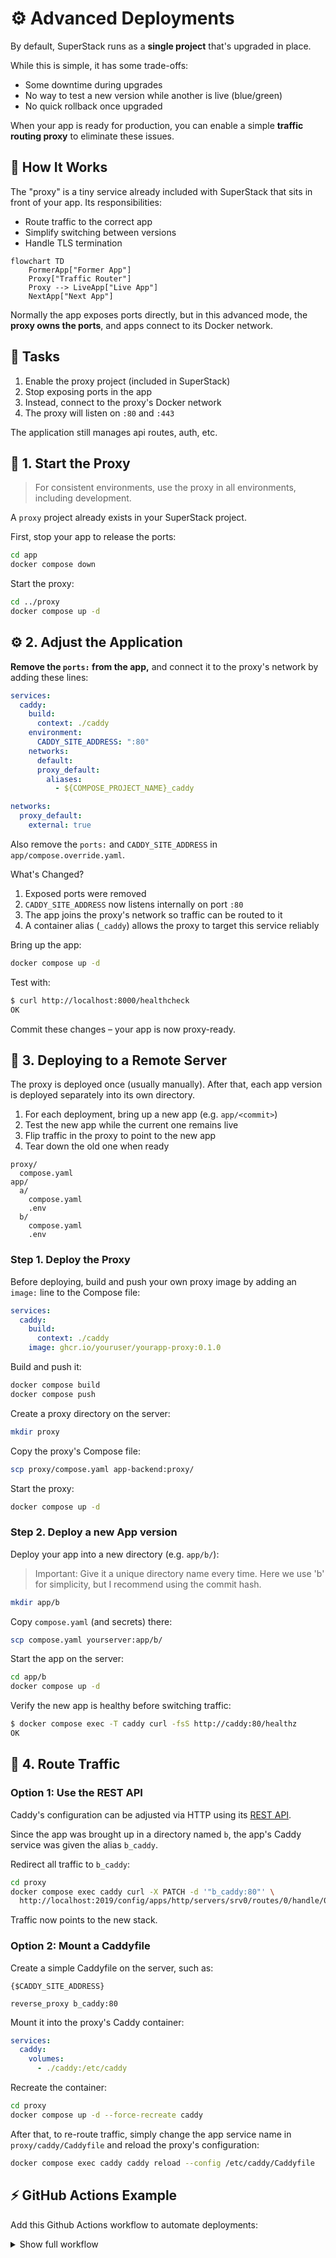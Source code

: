 # ⚙️ Advanced Deployments

By default, SuperStack runs as a **single project** that's upgraded in place.

While this is simple, it has some trade-offs:

- Some downtime during upgrades
- No way to test a new version while another is live (blue/green)
- No quick rollback once upgraded

When your app is ready for production, you can enable a simple **traffic
routing proxy** to eliminate these issues.

## 🧭 How It Works

The "proxy" is a tiny service already included with SuperStack that sits in
front of your app. Its responsibilities:

- Route traffic to the correct app
- Simplify switching between versions
- Handle TLS termination

```mermaid
flowchart TD
    FormerApp["Former App"]
    Proxy["Traffic Router"]
    Proxy --> LiveApp["Live App"]
    NextApp["Next App"]
```

Normally the app exposes ports directly, but in this advanced mode, the **proxy
owns the ports**, and apps connect to its Docker network.

## 🔄 Tasks

1. Enable the proxy project (included in SuperStack)
1. Stop exposing ports in the app
1. Instead, connect to the proxy's Docker network
1. The proxy will listen on `:80` and `:443`

The application still manages api routes, auth, etc.

## 🧱 1. Start the Proxy

> For consistent environments, use the proxy in all environments, including
> development.

A `proxy` project already exists in your SuperStack project.

First, stop your app to release the ports:

```sh
cd app
docker compose down
```

Start the proxy:

```sh
cd ../proxy
docker compose up -d
```

## ⚙️ 2. Adjust the Application

**Remove the `ports:` from the app,** and connect it to the proxy's network by
adding these lines:

```yaml title="app/compose.yaml" hl_lines="5-15"
services:
  caddy:
    build:
      context: ./caddy
    environment:
      CADDY_SITE_ADDRESS: ":80"
    networks:
      default:
      proxy_default:
        aliases:
          - ${COMPOSE_PROJECT_NAME}_caddy

networks:
  proxy_default:
    external: true
```

Also remove the `ports:` and `CADDY_SITE_ADDRESS` in
`app/compose.override.yaml`.

What's Changed?

1. Exposed ports were removed
1. `CADDY_SITE_ADDRESS` now listens internally on port `:80`
1. The app joins the proxy's network so traffic can be routed to it
1. A container alias (`_caddy`) allows the proxy to target this service
   reliably

Bring up the app:

```sh
docker compose up -d
```

Test with:

```sh
$ curl http://localhost:8000/healthcheck
OK
```

Commit these changes – your app is now proxy-ready.

## 🚀 3. Deploying to a Remote Server

The proxy is deployed once (usually manually). After that, each app version is
deployed separately into its own directory.

1. For each deployment, bring up a new app (e.g. `app/<commit>`)
1. Test the new app while the current one remains live
1. Flip traffic in the proxy to point to the new app
1. Tear down the old one when ready

```
proxy/
  compose.yaml
app/
  a/
    compose.yaml
    .env
  b/
    compose.yaml
    .env
```

### Step 1. Deploy the Proxy

Before deploying, build and push your own proxy image by adding an `image:`
line to the Compose file:

```yaml title="proxy/compose.yaml" hl_lines="5"
services:
  caddy:
    build:
      context: ./caddy
    image: ghcr.io/youruser/yourapp-proxy:0.1.0
```

Build and push it:

```sh
docker compose build
docker compose push
```

Create a proxy directory on the server:

```sh
mkdir proxy
```

Copy the proxy's Compose file:

```sh
scp proxy/compose.yaml app-backend:proxy/
```

Start the proxy:

```sh
docker compose up -d
```

### Step 2. Deploy a new App version

Deploy your app into a new directory (e.g. `app/b/`):

> Important: Give it a unique directory name every time. Here we use 'b' for
> simplicity, but I recommend using the commit hash.

```sh
mkdir app/b
```

Copy `compose.yaml` (and secrets) there:

```sh
scp compose.yaml yourserver:app/b/
```

Start the app on the server:

```sh
cd app/b
docker compose up -d
```

Verify the new app is healthy before switching traffic:

```sh
$ docker compose exec -T caddy curl -fsS http://caddy:80/healthz
OK
```

## 🔁 4. Route Traffic

### Option 1: Use the REST API

Caddy's configuration can be adjusted via HTTP using its [REST
API](https://caddyserver.com/docs/api).

Since the app was brought up in a directory named `b`, the app's Caddy service
was given the alias `b_caddy`.

Redirect all traffic to `b_caddy`:

```sh
cd proxy
docker compose exec caddy curl -X PATCH -d '"b_caddy:80"' \
  http://localhost:2019/config/apps/http/servers/srv0/routes/0/handle/0/upstreams/0/dial
```

Traffic now points to the new stack.

### Option 2: Mount a Caddyfile

Create a simple Caddyfile on the server, such as:

```caddyfile title="proxy/caddy/Caddyfile"
{$CADDY_SITE_ADDRESS}

reverse_proxy b_caddy:80
```

Mount it into the proxy's Caddy container:

```yaml title="proxy/compose.yaml" hl_lines="4"
services:
  caddy:
    volumes:
      - ./caddy:/etc/caddy
```

Recreate the container:

```sh
cd proxy
docker compose up -d --force-recreate caddy
```

After that, to re-route traffic, simply change the app service name in
`proxy/caddy/Caddyfile` and reload the proxy's configuration:

```sh
docker compose exec caddy caddy reload --config /etc/caddy/Caddyfile
```

## ⚡ GitHub Actions Example

Add this Github Actions workflow to automate deployments:

<details>
<summary>Show full workflow</summary>

```yaml title=".github/workflows/ci.yaml"
name: Deploy

on:
  push:
    branches:
      - prod

jobs:
  deploy:
    runs-on: ubuntu-latest
    steps:
      - name: Checkout code
        uses: actions/checkout@v4

      - name: Copy compose.yaml from repository to deployment dir
        uses: appleboy/scp-action@master
        with:
          host: ${{ secrets.VPS_HOST }}
          username: ${{ secrets.VPS_USER }}
          key: ${{ secrets.VPS_SSH_KEY }}
          source: "app/compose.yaml"
          target: "app/${{ github.sha }}/"
          strip_components: 1

      - name: Deploy with Docker Compose
        uses: appleboy/ssh-action@v1.0.3
        env:
          GHCR_PAT: ${{ secrets.GHCR_PAT }}
        with:
          host: ${{ secrets.VPS_HOST }}
          username: ${{ secrets.VPS_USER }}
          key: ${{ secrets.VPS_SSH_KEY }}
          envs: GHCR_PAT
          script: |
            set -euo pipefail
            cp .env app/${{ github.sha }}/
            cd app/${{ github.sha }}

            # Pull images
            echo "$GHCR_PAT" | docker login ghcr.io --username "${{ github.actor }}" --password-stdin
            DOCKER_CLIENT_TIMEOUT=300 COMPOSE_HTTP_TIMEOUT=300 docker compose pull --quiet

            # Bring up stack and run healthchecks
            trap 'docker compose down' ERR
            docker compose up --detach
            docker compose exec -T caddy curl -fsS http://caddy:80/healthz
            # Add more healthchecks here
            # docker compose exec -T caddy curl -fsS http://api:8080/healthz
            # docker compose exec -T caddy curl -fsS http://postgrest:3000/

      - name: Flip traffic
        uses: appleboy/ssh-action@v1.0.3
        with:
          host: ${{ secrets.VPS_HOST }}
          username: ${{ secrets.VPS_USER }}
          key: ${{ secrets.VPS_SSH_KEY }}
          script: |
            set -euo pipefail
            cd proxy/caddy

            # Grab the formerly-active stack so we can stop the containers later
            OLD_HASH=$(grep '^reverse_proxy' Caddyfile | awk '{print $2}' | cut -d_ -f1)

            # Flip traffic
            sed -i "s|^reverse_proxy .*:80|reverse_proxy ${{ github.sha }}_caddy:80|" Caddyfile
            docker compose exec caddy caddy reload --config /etc/caddy/Caddyfile

            # Stop the old stack
            cd ~/app/$OLD_HASH
            docker compose down

            # Add to deploy.log
            mkdir -p /var/log/sku-generator
            echo "$(date -u +"%Y-%m-%dT%H:%M:%SZ") ${{ github.sha }}" >> /var/log/sku-generator/deploy.log
```

</details>
